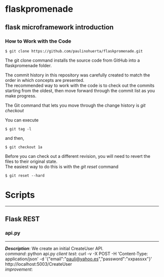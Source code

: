 # flaskpromenade

## flask microframework introduction


### How to Work with the Code

    $ git clone https://github.com/paulinohuerta/flaskpromenade.git
    
The git clone command installs the source code from GitHub into a flaskpromenade folder. 

The commit history in this repository was carefully created to match the order in which concepts are presented.    
The recommended way to work with the code is to check out the commits starting from the oldest, then move forward through the commit list as you make progress.   

The Git command that lets you move through the change history is _git checkout_    

You can execute      

    $ git tag -l

and then,    

    $ git checkout 1a

Before you can check out a different revision, you will need to revert the files to their original state.         
The easiest way to do this is with the _git reset_ command     

    $ git reset --hard


# Scripts
-----

## Flask REST

### api.py
-----
_**Description**_: We create an initial CreateUser API.         
*command*: python api.py
*client test*: curl -v -X POST  -H 'Content-Type: application/json' -d '{"email":"pauli@yahoo.es","password":"xxpassxx"}' http://localhost:5003/CreateUser    
*improvement*: 
